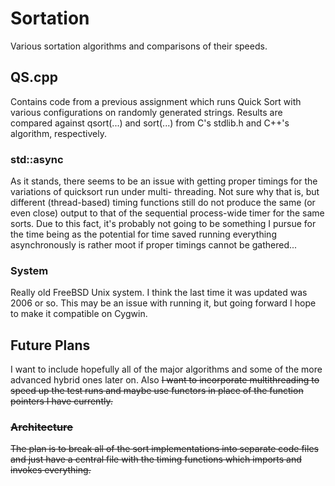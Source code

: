 # Sortation
Various sortation algorithms and comparisons of their speeds.

## QS.cpp
Contains code from a previous assignment which runs Quick Sort
with various configurations on randomly generated strings.
Results are compared against qsort(...) and sort(...) from
C's stdlib.h and C++'s algorithm, respectively.

### 	std::async
As it stands, there seems to be an issue with getting proper
timings for the variations of quicksort run under multi-
threading. Not sure why that is, but different (thread-based)
timing functions still do not produce the same (or even close) 
output to that of the sequential process-wide timer for the 
same sorts. Due to this fact, it's probably not going to be 
something I pursue for the time being as the potential for 
time saved running everything asynchronously is rather moot 
if proper timings cannot be gathered...

### System
Really old FreeBSD Unix system. I think the last time it was
updated was 2006 or so. This may be an issue with running it,
but going forward I hope to make it compatible on Cygwin.

## Future Plans
I want to include hopefully all of the major algorithms and 
some of the more advanced hybrid ones later on. Also <strike>
I want to incorporate multithreading to speed up the test 
runs and<strike> maybe use functors in place of the function 
pointers I have currently.

### Architecture
The plan is to break all of the sort implementations into
separate code files and just have a central file with the timing
functions which imports and invokes everything. 
